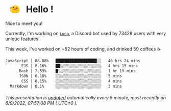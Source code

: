 <h1>   <img src="./spoinky.gif" style="vertical-align:middle;" width="30px">   Hello ! </h1>

Nice to meet you!

Currently, I'm working on <a href='https://github.com/Asgarrrr/Luna'>`Luna`</a>, a Discord bot used by 73428 users with very unique features.

This week, I've worked on ~52 hours of coding, and drinked 59 coffees ☕

```
JavaScript │ 88.88%   ██████████████████░░   46 hrs 24 mins
       EJS │ 8.16%    ██░░░░░░░░░░░░░░░░░░   4 hrs 15 mins
      Bash │ 2.53%    █░░░░░░░░░░░░░░░░░░░   1 hr 19 mins
      JSON │ 0.18%    ░░░░░░░░░░░░░░░░░░░░   5 mins
       CSS │ 0.15%    ░░░░░░░░░░░░░░░░░░░░   4 mins
  Markdown │ 0.1%     ░░░░░░░░░░░░░░░░░░░░   3 mins
```

###### This presentation is [updated](https://github.com/Asgarrrr) automatically every 5 minute, most recently on 6/9/2022, 07:57:08 PM ( UTC±0 ).